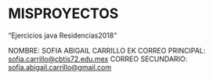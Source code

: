 # MISPROYECTOS
“Ejercicios java Residencias2018"

NOMBRE: SOFIA ABIGAIL CARRILLO EK
CORREO PRINCIPAL: sofia.carrillo@cbtis72.edu.mex
CORREO SECUNDARIO: sofia.abigail.carrillo@gmail.com
